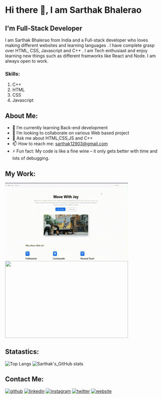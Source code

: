# Hi there 👋, I am Sarthak Bhalerao
## I'm Full-Stack Developer
I am Sarthak Bhalerao from India and a Full-stack developer who loves making different websites and learning languages . I have complete grasp over HTML, CSS, Javascript and C++ . I am Tech enthusiast and enjoy learning new things such as different framworks like React and Node. I am always open to work.

### Skills:  
 1. C++
 2. HTML 
 3. CSS
 4. Javascript
## About Me:
- 🌱 I’m currently learning Back-end development 
- 👯 I’m looking to collaborate on various Web based project 
- 💬 Ask me about HTML,CSS,JS and C++ 
- 📫 How to reach me: sarthak12903@gmail.com 
- ⚡ Fun fact: My code is like a fine wine – it only gets better with time and lots of debugging.

## My Work:
<a href="https://sarthak12903.github.io/Move-In-Website/" alt ="Move in " ><img src="Untitled video - Made with Clipchamp (1).gif" width="400px" height="250px"></a>
<a href="https://sarthak12903.github.io/TinDog-Website/" alt="Tin-dog "><img src="Untitled video - Made with Clipchamp.gif" width="400px" height="250px"></a>



## Statastics:
![Top Langs](https://github-readme-stats.vercel.app/api/top-langs/?username=Sarthak12903&theme=dark)
![Sarthak's_GitHub stats](https://github-readme-stats.vercel.app/api?username=Sarthak12903&theme=dark&show_icons=true&theme=radical)


## Contact Me:
[<img src='https://cdn.jsdelivr.net/npm/simple-icons@3.0.1/icons/github.svg' alt='github' height='40'>](https://github.com/Sarthak12903)  [<img src='https://cdn.jsdelivr.net/npm/simple-icons@3.0.1/icons/linkedin.svg' alt='linkedin' height='40'>](https://www.linkedin.com/in/sarthak-bhalerao123//)  [<img src='https://cdn.jsdelivr.net/npm/simple-icons@3.0.1/icons/instagram.svg' alt='instagram' height='40'>](https://www.instagram.com/sarthak_b03//)  [<img src='https://cdn.jsdelivr.net/npm/simple-icons@3.0.1/icons/twitter.svg' alt='twitter' height='40'>](https://twitter.com/SarthakB1209)  [<img src='https://cdn.jsdelivr.net/npm/simple-icons@3.0.1/icons/icloud.svg' alt='website' height='40'>](https://sarthak12903.github.io/My-Portfolio-HTML-CSS-/)  


 



